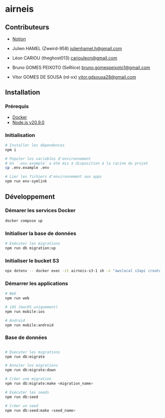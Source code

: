# airneis

## Contributeurs

- [Notion](https://www.notion.so/5032283075074531a905ae196c0db0f8?v=27b4acb3b75d4338affe8306150984a3&pvs=4)

- Julien HAMEL (Zweird-958) <julienhamel.h@gmail.com>
- Léon CARIOU (theghost013) <cariouleon@gmail.com>
- Bruno GOMES PEIXOTO (SeRiice) <bruno.gomespeixoto1@gmail.com>
- Vitor GOMES DE SOUSA (rd-xx) <vitor.gdsousa28@gmail.com>

## Installation

### Prérequis

- [Docker](https://docs.docker.com/install/)
- [Node.js v20.9.0](https://nodejs.org/dist/v20.9.0/)

### Initialisation

```bash
# Installer les dépendences
npm i

# Populer les variables d'environnement
# Un `.env.example` a été mis à disposition à la racine du projet
cp .env.example .env

# Lier les fichiers d'environnement aux apps
npm run env-symlink
```

## Développement

### Démarer les services Docker

```bash
docker compose up
```

### Initialiser la base de données

```bash
# Exécuter les migrations
npm run db migration:up
```

### Initialiser le bucket S3

```bash
npx dotenv -- docker exec -it airneis-s3-1 sh -c "awslocal s3api create-bucket --bucket $S3_BUCKET"
```

### Démarrer les applications

```bash
# Web
npm run web

# iOS (macOS uniquement)
npm run mobile:ios

# Android
npm run mobile:android
```

### Base de données

```bash

# Éxecuter les migrations
npm run db:migrate

# Annuler les migrations
npm run db:migrate:down

# Créer une migration
npm run db:migrate:make <migration_name>

# Exécuter les seeds
npm run db:seed

# Créer un seed
npm run db:seed:make <seed_name>

```

